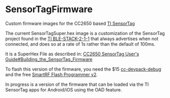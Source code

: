 # SensorTagFirmware
Custom firmware images for the CC2650 based [TI SensorTag](http://www.ti.com/ww/en/wireless_connectivity/sensortag2015/)

The current SensorTagSuper.hex image is a customization of the SensorTag project found in the [TI BLE-STACK-2-1-1](http://www.ti.com/tool/ble-stack) that always advertises when not connected, and does so at a rate of 1s rather than the default of 100ms.

It is a SuperHex File as described in:
[CC2650 SensorTag User's Guide#Building_the_SensorTag_Firmware](http://processors.wiki.ti.com/index.php/CC2650_SensorTag_User's_Guide#Building_the_SensorTag_Firmware)

To flash this version of the firmware, you need the $15 [cc-devpack-debug](http://www.ti.com/tool/cc-devpack-debug) and the free [SmartRF Flash Programmer v2](http://www.ti.com/tool/flash-programmer).

In progress is a version of the firmware that can be loaded via the TI SensorTag apps for Android/iOS using the OAD feature.
